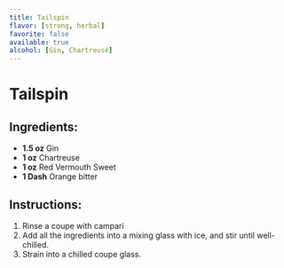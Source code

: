 ```yaml
---
title: Tailspin
flavor: [strong, herbal]
favorite: false
available: true
alcohol: [Gin, Chartreuse]
---
```

# Tailspin

## Ingredients:
- **1.5 oz** Gin
- **1 oz** Chartreuse
- **1 oz** Red Vermouth Sweet
- **1 Dash** Orange bitter

## Instructions:
1. Rinse a coupe with campari
2. Add all the ingredients into a mixing glass with ice, and stir until well-chilled.
3. Strain into a chilled coupe glass.



